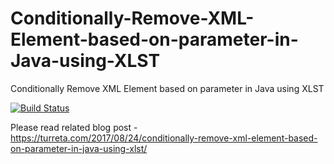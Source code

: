 # Conditionally-Remove-XML-Element-based-on-parameter-in-Java-using-XLST
Conditionally Remove XML Element based on parameter in Java using XLST

[![Build Status](https://travis-ci.org/Turreta/Conditionally-Remove-XML-Element-based-on-parameter-in-Java-using-XLST.svg?branch=master)](https://travis-ci.org/Turreta/Conditionally-Remove-XML-Element-based-on-parameter-in-Java-using-XLST)

Please read related blog post - https://turreta.com/2017/08/24/conditionally-remove-xml-element-based-on-parameter-in-java-using-xlst/

